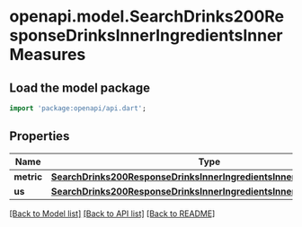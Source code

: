 # openapi.model.SearchDrinks200ResponseDrinksInnerIngredientsInnerMeasures

## Load the model package
```dart
import 'package:openapi/api.dart';
```

## Properties
Name | Type | Description | Notes
------------ | ------------- | ------------- | -------------
**metric** | [**SearchDrinks200ResponseDrinksInnerIngredientsInnerMeasuresMetric**](SearchDrinks200ResponseDrinksInnerIngredientsInnerMeasuresMetric.md) |  | [optional] 
**us** | [**SearchDrinks200ResponseDrinksInnerIngredientsInnerMeasuresUs**](SearchDrinks200ResponseDrinksInnerIngredientsInnerMeasuresUs.md) |  | [optional] 

[[Back to Model list]](../README.md#documentation-for-models) [[Back to API list]](../README.md#documentation-for-api-endpoints) [[Back to README]](../README.md)


